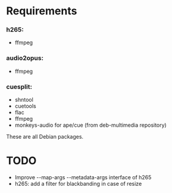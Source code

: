 # Requirements
### h265:
* ffmpeg

### audio2opus:
* ffmpeg

### cuesplit:
* shntool
* cuetools
* flac
* ffmpeg
* monkeys-audio for ape/cue (from deb-multimedia repository)

These are all Debian packages.

# TODO
* Improve --map-args --metadata-args interface of h265
* h265: add a filter for blackbanding in case of resize
